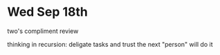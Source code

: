 # Wed Sep 18th

two's compliment review

thinking in recursion: deligate tasks and trust the next "person" will do it
